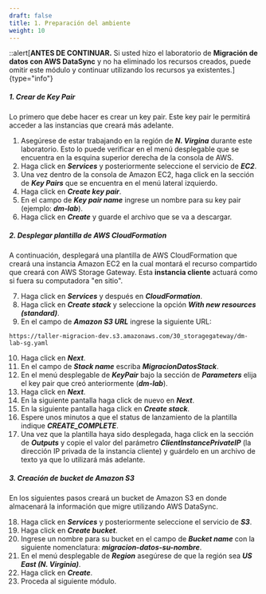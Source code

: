 ```yaml
---
draft: false
title: 1. Preparación del ambiente
weight: 10
---
```

::alert[**ANTES DE CONTINUAR.** Si usted hizo el laboratorio de **Migración de datos con AWS DataSync** y no ha eliminado los recursos creados, puede omitir este módulo y continuar utilizando los recursos ya existentes.]{type="info"}

##### 1. Crear de Key Pair

Lo primero que debe hacer es crear un key pair. Este key pair le permitirá acceder a las instancias que creará más adelante.

1. Asegúrese de estar trabajando en la región de ***N. Virgina*** durante este laboratorio. Esto lo puede verificar en el menú desplegable que se encuentra en la esquina superior derecha de la consola de AWS.
2. Haga click en ***Services*** y posteriormente seleccione el servicio de ***EC2***.
3. Una vez dentro de la consola de Amazon EC2, haga click en la sección de ***Key Pairs*** que se encuentra en el menú lateral izquierdo.
4. Haga click en ***Create key pair***.
5. En el campo de ***Key pair name*** ingrese un nombre para su key pair (ejemplo: ***dm-lab***).
6. Haga click en ***Create*** y guarde el archivo que se va a descargar.


##### 2. Desplegar plantilla de AWS CloudFormation

A continuación, desplegará una plantilla de AWS CloudFormation que creará una instancia Amazon EC2 en la cual montará el recurso compartido que creará con AWS Storage Gateway. Esta **instancia cliente** actuará como si fuera su computadora "en sitio".

7. Haga click en ***Services*** y después en ***CloudFormation***.
8. Haga click en ***Create stack*** y seleccione la opción ***With new resources (standard)***.
9. En el campo de ***Amazon S3 URL*** ingrese la siguiente URL: 

```
https://taller-migracion-dev.s3.amazonaws.com/30_storagegateway/dm-lab-sg.yaml
```

10. Haga click en ***Next***.
11. En el campo de ***Stack name*** escriba ***MigracionDatosStack***.
12. En el menú desplegable de ***KeyPair*** bajo la sección de ***Parameters*** elija el key pair que creó anteriormente (***dm-lab***).
13. Haga click en ***Next***.
14. En la siguiente pantalla haga click de nuevo en ***Next***.
15. En la siguiente pantalla haga click en ***Create stack***.
16. Espere unos minutos a que el status de lanzamiento de la plantilla indique ***CREATE_COMPLETE***.
17. Una vez que la plantilla haya sido desplegada, haga click en la sección de ***Outputs*** y copie el valor del parámetro ***ClientInstancePrivateIP*** (la dirección IP privada de la instancia cliente) y guárdelo en un archivo de texto ya que lo utilizará más adelante.


##### 3. Creación de bucket de Amazon S3

En los siguientes pasos creará un bucket de Amazon S3 en donde almacenará la información que migre utilizando AWS DataSync.

18. Haga click en ***Services*** y posteriormente seleccione el servicio de ***S3***.
19. Haga click en ***Create bucket***.
20. Ingrese un nombre para su bucket en el campo de ***Bucket name*** con la siguiente nomenclatura: 
***migracion-datos-su-nombre***.
21. En el menú desplegable de ***Region*** asegúrese de que la región sea ***US East (N. Virginia)***.
22. Haga click en ***Create***.
23. Proceda al siguiente módulo.